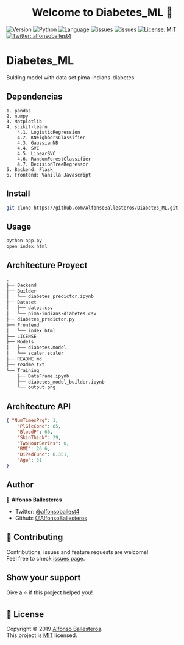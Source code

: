 <h1 align="center">Welcome to Diabetes_ML 👋</h1>
<p>
  <img alt="Version" src="https://img.shields.io/badge/version-0.0.1-blue.svg?cacheSeconds=2592000" />
  <img alt="Python" src="https://img.shields.io/pypi/pyversions/pip" />
  <img alt="Language" src="https://img.shields.io/github/languages/top/AlfonsoBallesteros/Diabetes_ML" />
  <img alt="issues" src="https://img.shields.io/github/issues/AlfonsoBallesteros/Diabetes_ML" />
  <img alt="issues" src="https://img.shields.io/github/last-commit/AlfonsoBallesteros/Diabetes_ML" />
  <a href="https://github.com/AlfonsoBallesteros/Diabetes_ML/blob/master/LICENSE" target="_blank">
    <img alt="License: MIT" src="https://img.shields.io/badge/License-MIT-yellow.svg" />
  </a>
  <a href="https://twitter.com/alfonsoballest4" target="_blank">
    <img alt="Twitter: alfonsoballest4" src="https://img.shields.io/twitter/follow/alfonsoballest4.svg?style=social" />
  </a>
</p>

# Diabetes_ML
Bulding model with data set pima-indians-diabetes

## Dependencias
    1. pandas
    2. numpy
    3. Matplotlib
    4. scikit-learn
        4.1. LogisticRegression
        4.2. KNeighborsClassifier
        4.3. GaussianNB
        4.4. SVC
        4.5. LinearSVC
        4.6. RandomForestClassifier
        4.7. DecisionTreeRegressor
    5. Backend: Flask
    6. Frontend: Vanilla Javascript

## Install

```sh
git clone https://github.com/AlfonsoBallesteros/Diabetes_ML.git
```

## Usage

```sh
python app.py
open index.html
```

## Architecture Proyect

```sh
.
├── Backend
├── Builder
│   └── diabetes_predictor.ipynb
├── Dataset
│   ├── datos.csv
│   └── pima-indians-diabetes.csv
├── diabetes_predictor.py
├── Frontend
│   └── index.html
├── LICENSE
├── Models
│   ├── diabetes.model
│   └── scaler.scaler
├── README.md
├── readme.txt
└── Training
    ├── DataFrame.ipynb
    ├── diabetes_model_builder.ipynb
    └── output.png
```

## Architecture API

```json
{ "NumTimesPrg": 1,
    "PlGlcConc": 85,
    "BloodP": 66,
    "SkinThick": 29,
    "TwoHourSerIns": 0,
    "BMI": 26.6,
    "DiPedFunc": 0.351,
    "Age": 31
}
```
## Author

👤 **Alfonso Ballesteros**

* Twitter: [@alfonsoballest4](https://twitter.com/alfonsoballest4)
* Github: [@AlfonsoBallesteros](https://github.com/AlfonsoBallesteros)

## 🤝 Contributing

Contributions, issues and feature requests are welcome!<br />Feel free to check [issues page](https://github.com/AlfonsoBallesteros/Diabetes_ML/issues).

## Show your support

Give a ⭐️ if this project helped you!

## 📝 License

Copyright © 2019 [Alfonso Ballesteros](https://github.com/AlfonsoBallesteros).<br />
This project is [MIT](https://github.com/AlfonsoBallesteros/Diabetes_ML/blob/master/LICENSE) licensed.
